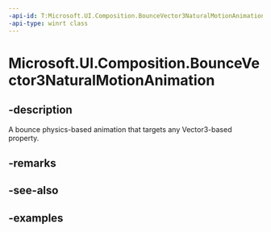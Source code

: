 ```yaml
---
-api-id: T:Microsoft.UI.Composition.BounceVector3NaturalMotionAnimation
-api-type: winrt class
---
```


<!-- Class syntax.
public class BounceVector3NaturalMotionAnimation : Vector3NaturalMotionAnimation, Vector3NaturalMotionAnimation
-->

# Microsoft.UI.Composition.BounceVector3NaturalMotionAnimation

## -description

A bounce physics-based animation that targets any Vector3-based property.

## -remarks

## -see-also

## -examples

